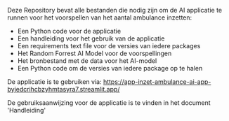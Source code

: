Deze Repository bevat alle bestanden die nodig zijn om de AI applicatie te runnen voor het voorspellen van het aantal ambulance inzetten:
- Een Python code voor de applicatie
- Een handleiding voor het gebruik van de applicatie
- Een requirements text file voor de versies van iedere packages
- Het Random Forrest AI Model voor de voorspellingen
- Het bronbestand met de data voor het AI-model
- Een Python code om de versies van iedere package op te halen


De applicatie is te gebruiken via:
https://app-inzet-ambulance-ai-app-byjedcrihcbzyhmtasyra7.streamlit.app/

De gebruiksaanwijzing voor de applicatie is te vinden in het document 'Handleiding'
